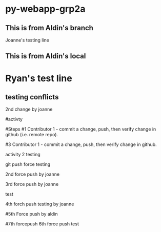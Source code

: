# py-webapp-grp2a

## This is from Aldin's branch

Joanne's testing line

## This is from Aldin's local

# Ryan's test line

## testing conflicts

2nd change by joanne

#activty

#Steps
#1 Contributor 1 - commit a change, push, then verify change in github (i.e. remote repo).

#3 Contributor 1 - commit a change, push, then verify change in github.

activity 2 testing

git push force testing

2nd force push by joanne

3rd force push by joanne

test

4th forch push testing by joanne

#5th Force push by aldin

#7th forcepush
6th force push test
